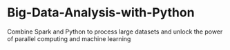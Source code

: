# Big-Data-Analysis-with-Python
Combine Spark and Python to process large datasets and unlock the power of parallel computing and machine learning

